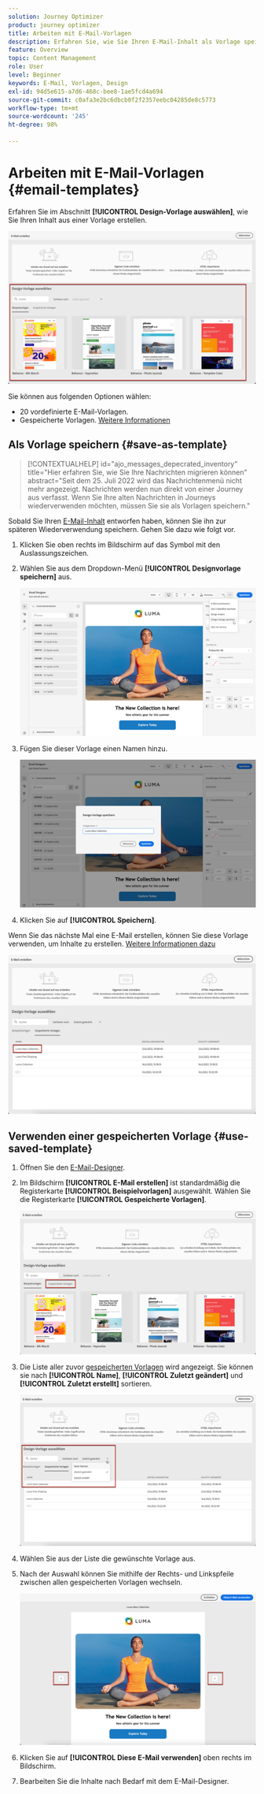 ```yaml
---
solution: Journey Optimizer
product: journey optimizer
title: Arbeiten mit E-Mail-Vorlagen
description: Erfahren Sie, wie Sie Ihren E-Mail-Inhalt als Vorlage speichern und ihn in Journey Optimizer wiederverwenden.
feature: Overview
topic: Content Management
role: User
level: Beginner
keywords: E-Mail, Vorlagen, Design
exl-id: 94d5e615-a7d6-468c-bee8-1ae5fcd4a694
source-git-commit: c0afa3e2bc6dbcb0f2f2357eebc04285de8c5773
workflow-type: tm+mt
source-wordcount: '245'
ht-degree: 98%

---
```


# Arbeiten mit E-Mail-Vorlagen {#email-templates}

Erfahren Sie im Abschnitt **[!UICONTROL Design-Vorlage auswählen]**, wie Sie Ihren Inhalt aus einer Vorlage erstellen.

![](assets/email_designer-templates.png)

Sie können aus folgenden Optionen wählen:
* 20 vordefinierte E-Mail-Vorlagen.
* Gespeicherte Vorlagen. [Weitere Informationen](#use-saved-template)

## Als Vorlage speichern {#save-as-template}

>[!CONTEXTUALHELP]
>id="ajo_messages_depecrated_inventory"
>title="Hier erfahren Sie, wie Sie Ihre Nachrichten migrieren können"
>abstract="Seit dem 25. Juli 2022 wird das Nachrichtenmenü nicht mehr angezeigt. Nachrichten werden nun direkt von einer Journey aus verfasst. Wenn Sie Ihre alten Nachrichten in Journeys wiederverwenden möchten, müssen Sie sie als Vorlagen speichern."

Sobald Sie Ihren [E-Mail-Inhalt](get-started-email-design.md) entworfen haben, können Sie ihn zur späteren Wiederverwendung speichern. Gehen Sie dazu wie folgt vor.

1. Klicken Sie oben rechts im Bildschirm auf das Symbol mit den Auslassungszeichen.

1. Wählen Sie aus dem Dropdown-Menü **[!UICONTROL Designvorlage speichern]** aus.

   ![](assets/email_designer-save-template.png)

1. Fügen Sie dieser Vorlage einen Namen hinzu.

   ![](assets/email_designer-template-name.png)

1. Klicken Sie auf **[!UICONTROL Speichern]**.

Wenn Sie das nächste Mal eine E-Mail erstellen, können Sie diese Vorlage verwenden, um Inhalte zu erstellen. [Weitere Informationen dazu](#use-saved-template)

![](assets/email_designer-saved-template.png)

## Verwenden einer gespeicherten Vorlage {#use-saved-template}

1. Öffnen Sie den [E-Mail-Designer](content-from-scratch.md).

1. Im Bildschirm **[!UICONTROL E-Mail erstellen]** ist standardmäßig die Registerkarte **[!UICONTROL Beispielvorlagen]** ausgewählt. Wählen Sie die Registerkarte **[!UICONTROL Gespeicherte Vorlagen]**.

   ![](assets/email_designer-saved-templates-tab.png)

1. Die Liste aller zuvor [gespeicherten Vorlagen](#save-as-template) wird angezeigt. Sie können sie nach **[!UICONTROL Name]**, **[!UICONTROL Zuletzt geändert]** und **[!UICONTROL Zuletzt erstellt]** sortieren.

   ![](assets/email_designer-saved-templates.png)

1. Wählen Sie aus der Liste die gewünschte Vorlage aus.

1. Nach der Auswahl können Sie mithilfe der Rechts- und Linkspfeile zwischen allen gespeicherten Vorlagen wechseln.

   ![](assets/email_designer-saved-templates-navigate.png)

1. Klicken Sie auf **[!UICONTROL Diese E-Mail verwenden]** oben rechts im Bildschirm.

1. Bearbeiten Sie die Inhalte nach Bedarf mit dem E-Mail-Designer.
